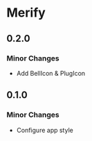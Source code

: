 # Merify

## 0.2.0

### Minor Changes

- Add BellIcon & PlugIcon

## 0.1.0

### Minor Changes

- Configure app style
